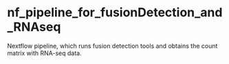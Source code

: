 # nf_pipeline_for_fusionDetection_and_RNAseq
Nextflow pipeline, which runs fusion detection tools and obtains the count matrix with RNA-seq data.
